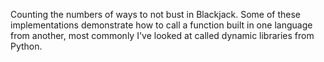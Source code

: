 Counting the numbers of ways to not bust in Blackjack. Some of these implementations demonstrate how to call a function built in one language from another, most commonly I've looked at called dynamic libraries from Python.
